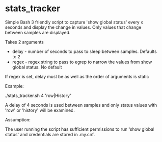 # stats_tracker
Simple Bash 3 friendly script to capture 'show global status' every x seconds and display the change in values. 
Only values that change between samples are displayed.

Takes 2 arguments
- delay - number of seconds to pass to sleep between samples. Defaults to 2
- regex - regex string to pass to egrep to narrow the values from show global status. No default

If regex is set, delay must be as well as the order of arguments is static

Example:

./stats_tracker.sh 4 'row|History'

A delay of 4 seconds is used between samples and only status values with 'row' or 'history' will be examined.

Assumption:

The user running the script has sufficient permissions to run 'show global status' and credentials are stored in .my.cnf.
